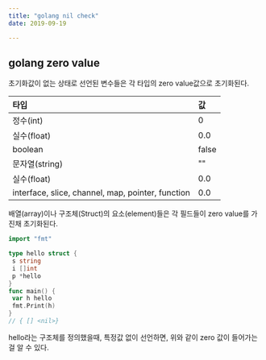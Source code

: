 ```yaml
---
title: "golang nil check"
date: 2019-09-19

---
```


## golang zero value

초기화값이 없는 상태로 선언된 변수들은 각 타입의 zero value값으로 초기화된다.

| **타입** | **값** |
|:--|:--|
| 정수(int) | 0 |
| 실수(float) | 0.0 |
| boolean | false |
| 문자열(string) | "" |
| 실수(float) | 0.0 |
| interface, slice, channel, map, pointer, function | 0.0 |

배열(array)이나 구조체(Struct)의 요소(element)들은 각 필드들이 zero value를 가진채 초기화된다.

```go
import "fmt"

type hello struct {
 s string
 i []int
 p *hello
}
func main() {
 var h hello
 fmt.Print(h)
}
// { [] <nil>}
```

hello라는 구조체를 정의했을때, 특정값 없이 선언하면, 위와 같이 zero 값이 들어가는걸 알 수 있다.